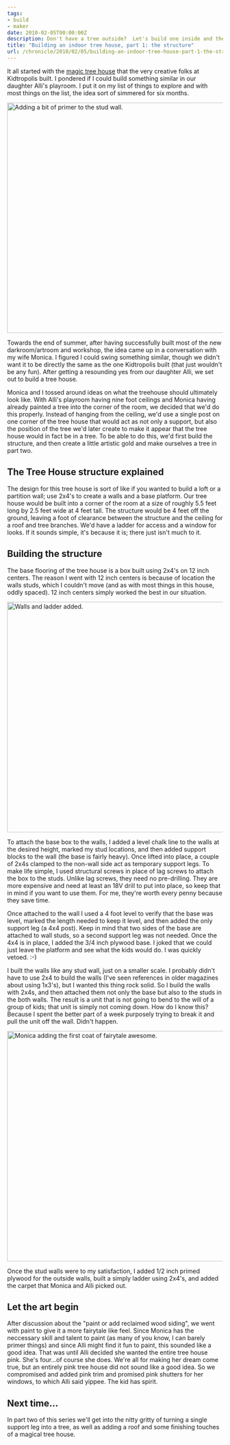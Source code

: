 ```yaml
---
tags:
- build
- maker
date: 2010-02-05T00:00:00Z
description: Don't have a tree outside?  Let's build one inside and then put a tree house in it.
title: "Building an indoor tree house, part 1: the structure"
url: /chronicle/2010/02/05/building-an-indoor-tree-house-part-1-the-structure/
---
```


It all started with the <a href="http://kidtropolis.wordpress.com/2008/09/04/the-magic-tree-house-almost-finished/">magic tree house</a> that the very creative folks at Kidtropolis built.  I pondered if I could build something similar in our daughter Alli's playroom.  I put it on my list of things to explore and with most things on the list, the idea sort of simmered for six months.

<img decoding="async" loading="lazy" width="800" height="538" src="https://storage.googleapis.com/jdr-public-imgs/blog-archive/2010/02/treehouse-p1-primer.jpg" alt="Adding a bit of primer to the stud wall.">

Towards the end of summer, after having successfully built most of the new darkroom/artroom and workshop, the idea came up in a conversation with my wife Monica.  I figured I could swing something similar, though we didn't want it to be directly the same as the one Kidtropolis built (that just wouldn't be any fun).  After getting a resounding yes from our daughter Alli, we set out to build a tree house.

Monica and I tossed around ideas on what the treehouse should ultimately look like.  With Alli's playroom having nine foot ceilings and Monica having already painted a tree into the corner of the room, we decided that we'd do this properly. Instead of hanging from the ceiling, we'd use a single post on one corner of the tree house that would act as not only a support, but also the position of the tree we'd later create to make it appear that the tree house would in fact be in a tree.  To be able to do this, we'd first build the structure, and then create a little artistic gold and make ourselves a tree in part two.

## The Tree House structure explained

The design for this tree house is sort of like if you wanted to build a loft or a partition wall; use 2x4's to create a walls and a base platform.  Our tree house would be built into a corner of the room at a size of roughly 5.5 feet long by 2.5 feet wide at 4 feet tall.  The structure would be 4 feet off the ground, leaving a foot of clearance between the structure and the ceiling for a roof and tree branches.  We'd have a ladder for access and a window for looks.  If it sounds simple, it's because it is; there just isn't much to it.

## Building the structure

The base flooring of the tree house is a box built using 2x4's on 12 inch centers. The reason I went with 12 inch centers is because of location the walls studs, which I couldn't move (and as with most things in this house, oddly spaced).  12 inch centers simply worked the best in our situation.

<img decoding="async" loading="lazy" width="800" height="538" src="https://storage.googleapis.com/jdr-public-imgs/blog-archive/2010/02/treehouse-p1-wallsladder.jpg" alt="Walls and ladder added.">

To attach the base box to the walls, I added a level chalk line to the walls at the desired height, marked my stud locations, and then added support blocks to the wall (the base is fairly heavy).  Once lifted into place, a couple of 2x4s clamped to the non-wall side act as temporary support legs.  To make life simple, I used structural screws in place of lag screws to attach the box to the studs.  Unlike lag screws, they need no pre-drilling.  They are more expensive and need at least an 18V drill to put into place, so keep that in mind if you want to use them.  For me, they're worth every penny because they save time.

Once attached to the wall I used a 4 foot level to verify that the base was level, marked the length needed to keep it level, and then added the only support leg (a 4x4 post).  Keep in mind that two sides of the base are attached to wall studs, so a second support leg was not needed.  Once the 4x4 is in place, I added the 3/4 inch plywood base.  I joked that we could just leave the platform and see what the kids would do.  I was quickly vetoed. :-)

I built the walls like any stud wall, just on a smaller scale. I probably didn't have to use 2x4 to build the walls (I've seen references in older magazines about using 1x3's), but I wanted this thing rock solid.  So I build the walls with 2x4s, and then attached them not only the base but also to the studs in the both walls.  The result is a unit that is not going to bend to the will of a group of kids; that unit is simply not coming down.  How do I know this?  Because I spent the better part of a week purposely trying to break it and pull the unit off the wall. Didn't happen.

<img decoding="async" loading="lazy" width="800" height="538" src="https://storage.googleapis.com/jdr-public-imgs/blog-archive/2010/02/treehouse-p1-firstcoat.jpg" alt="Monica adding the first coat of fairytale awesome.">

Once the stud walls were to my satisfaction, I added 1/2 inch primed plywood for the outside walls, built a simply ladder using 2x4's, and added the carpet that Monica and Alli picked out.

## Let the art begin

After discussion about the "paint or add reclaimed wood siding", we went with paint to give it a more fairytale like feel. Since Monica has the neccessary skill and talent to paint (as many of you know, I can barely primer things) and since Alli might find it fun to paint, this sounded like a good idea. That was until Alli decided she wanted the entire tree house pink.  She's four...of course she does. We're all for making her dream come true, but an entirely pink tree house did not sound like a good idea.  So we compromised and added pink trim and promised pink shutters for her windows, to which Alli said yippee. The kid has spirit.

## Next time...

In part two of this series we'll get into the nitty gritty of turning a single support leg into a tree, as well as adding a roof and some finishing touches of a magical tree house.





